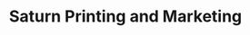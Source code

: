 ---
title: "Saturn Printing and Marketing"
url: /livonia/saturn-printing-and-marketing/
shop: Kopieren
---